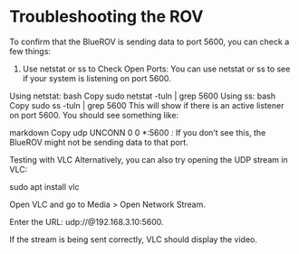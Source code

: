 # Troubleshooting the ROV


To confirm that the BlueROV is sending data to port 5600, you can check a few things:

1. Use netstat or ss to Check Open Ports:
You can use netstat or ss to see if your system is listening on port 5600.

Using netstat:
bash
Copy
sudo netstat -tuln | grep 5600
Using ss:
bash
Copy
sudo ss -tuln | grep 5600
This will show if there is an active listener on port 5600. You should see something like:

markdown
Copy
udp    UNCONN     0      0         *:5600                 *:*
If you don’t see this, the BlueROV might not be sending data to that port.


Testing with VLC
Alternatively, you can also try opening the UDP stream in VLC:

sudo apt install vlc

Open VLC and go to Media > Open Network Stream.

Enter the URL: udp://@192.168.3.10:5600.

If the stream is being sent correctly, VLC should display the video.

